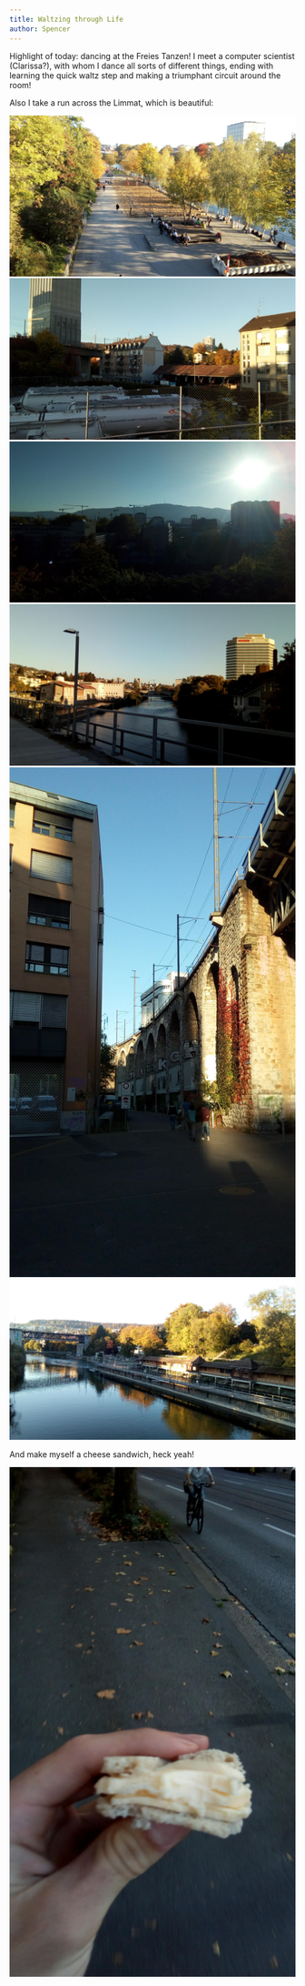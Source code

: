 ```yaml
---
title: Waltzing through Life
author: Spencer
---
```


Highlight of today: dancing at the Freies Tanzen! I meet a computer scientist (Clarissa?), with whom I dance all sorts of different things, ending with learning the quick waltz step and making a triumphant circuit around the room!

Also I take a run across the Limmat, which is beautiful:

![IMG_20171015_172501](../images/IMG_20171015_172501.jpg)  
![IMG_20171015_173828](../images/IMG_20171015_173828.jpg)  
![IMG_20171015_172112](../images/IMG_20171015_172112.jpg)  
![IMG_20171015_173953](../images/IMG_20171015_173953.jpg)  
![IMG_20171015_173530](../images/IMG_20171015_173530.jpg)  
![IMG_20171015_173950](../images/IMG_20171015_173950.jpg)

And make myself a cheese sandwich, heck yeah!

![IMG_20171016_181339](../images/IMG_20171016_181339.jpg)